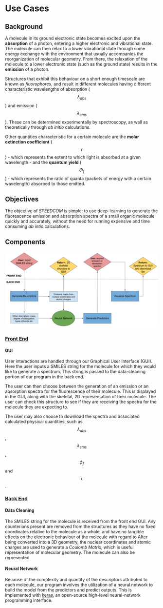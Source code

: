 # Use Cases

## Background

A molecule in its ground electronic state becomes excited upon the **absorption** of a photon, entering a higher electronic and vibrational state. The molecule can then relax to a lower vibrational state through some energy exchange with the environment that usually accompanies the reorganization of molecular geometry. From there, the relaxation of the molecule to a lower electronic state (such as the ground state) results in the **emission** of a photon. 

Structures that exhibit this behaviour on a short enough timescale are known as _fluorophores_, and result in different molecules having different characteristic wavelengths of absorption ($$\lambda_{abs}$$) and emission ($$\lambda_{ems}$$). These can be determined experimentally by spectroscopy, as well as theoretically through _ab initio_ calculations. 

Other quantities characteristic for a certain molecule are the **molar extinction coefficient** ($$\epsilon$$) - which represents the extent to which light is absorbed at a given wavelength - and the **quantum yield** ($$\Phi_{f}$$) - which represents the ratio of quanta (packets of energy with a certain wavelength) absorbed to those emitted.

## Objectives

The objective of _SPEEDCOM_ is simple: to use deep-learning to generate the fluorescence emission and absorption spectra of a small organic molecule quickly and accurately, without the need for running expensive and time consuming _ab intio_ calculations.

## Components

<p align="center"><img src="doc/source/_static/flowChart.png" alt="Use Flow Diagram" title="Use Flow Diagram"/></p>

### <u>Front End</u>

#### GUI
User interactions are handled through our Graphical User Interface (GUI). Here the user inputs a SMILES string for the molecule for which they would like to generate a spectrum. This string is passed to the data-cleaning portion of our program in the back end.

The user can then choose between the generation of an emission or an absorption spectra for the fluorescence of their molecule. This is displayed in the GUI, along with the skeletal, 2D representation of their molecule. The user can check this structure to see if they are receiving the spectra for the molecule they are expecting to.

The user may also choose to download the spectra and associated calculated physical quantities, such as $$\lambda_{abs}$$, $$\lambda_{ems}$$, $$\phi_{f}$$ and $$\epsilon$$.


### <u>Back End</u>

#### Data Cleaning

The SMILES string for the molecule is received from the front end GUI. Any counterions present are removed from the structures as they have no fixed coordinates relative to the molecule as a whole, and have no tangible effects on the electronic behaviour of the molecule with regard to After being converted into a 3D geometry, the nuclear coordinates and atomic charges are used to generate a _Coulomb Matrix_, which is useful representation of molecular geometry. The molecule can also be represented

#### Neural Network

Because of the complexity and quantity of the descriptors attributed to each molecule, our program involves the utilization of a neural network to build the model from the predictors and predict outputs. This is implemented with [keras](https://github.com/keras-team/keras), an open-source high-level neural-network programming interface. 